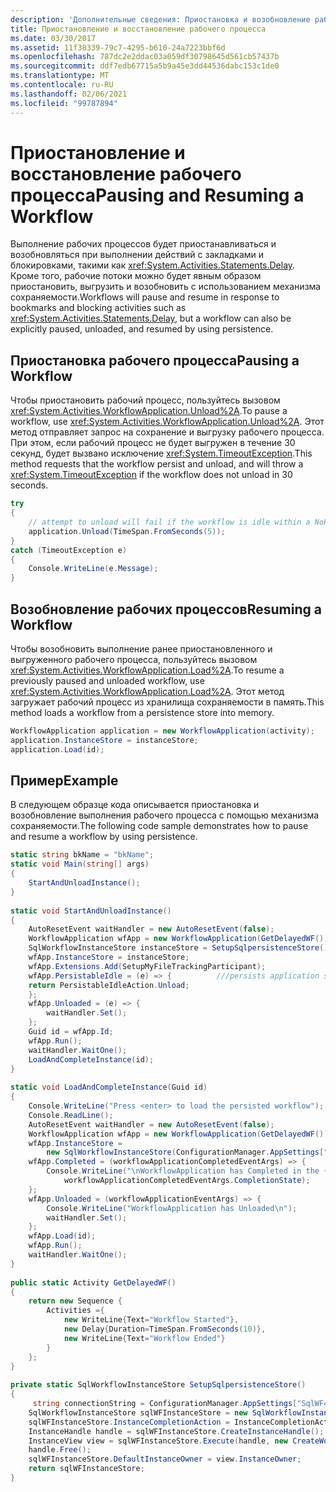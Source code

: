 ```yaml
---
description: 'Дополнительные сведения: Приостановка и возобновление рабочего процесса'
title: Приостановление и восстановление рабочего процесса
ms.date: 03/30/2017
ms.assetid: 11f38339-79c7-4295-b610-24a7223bbf6d
ms.openlocfilehash: 787dc2e2ddac03a059df30798645d561cb57437b
ms.sourcegitcommit: ddf7edb67715a5b9a45e3dd44536dabc153c1de0
ms.translationtype: MT
ms.contentlocale: ru-RU
ms.lasthandoff: 02/06/2021
ms.locfileid: "99787894"
---
```

# <a name="pausing-and-resuming-a-workflow"></a><span data-ttu-id="411bb-103">Приостановление и восстановление рабочего процесса</span><span class="sxs-lookup"><span data-stu-id="411bb-103">Pausing and Resuming a Workflow</span></span>

<span data-ttu-id="411bb-104">Выполнение рабочих процессов будет приостанавливаться и возобновляться при выполнении действий с закладками и блокировками, такими как <xref:System.Activities.Statements.Delay>. Кроме того, рабочие потоки можно будет явным образом приостановить, выгрузить и возобновить с использованием механизма сохраняемости.</span><span class="sxs-lookup"><span data-stu-id="411bb-104">Workflows will pause and resume in response to bookmarks and blocking activities such as <xref:System.Activities.Statements.Delay>, but a workflow can also be explicitly paused, unloaded, and resumed by using persistence.</span></span>  
  
## <a name="pausing-a-workflow"></a><span data-ttu-id="411bb-105">Приостановка рабочего процесса</span><span class="sxs-lookup"><span data-stu-id="411bb-105">Pausing a Workflow</span></span>  

 <span data-ttu-id="411bb-106">Чтобы приостановить рабочий процесс, пользуйтесь вызовом <xref:System.Activities.WorkflowApplication.Unload%2A>.</span><span class="sxs-lookup"><span data-stu-id="411bb-106">To pause a workflow, use <xref:System.Activities.WorkflowApplication.Unload%2A>.</span></span>  <span data-ttu-id="411bb-107">Этот метод отправляет запрос на сохранение и выгрузку рабочего процесса. При этом, если рабочий процесс не будет выгружен в течение 30 секунд, будет вызвано исключение <xref:System.TimeoutException>.</span><span class="sxs-lookup"><span data-stu-id="411bb-107">This method requests that the workflow persist and unload, and will throw a <xref:System.TimeoutException> if the workflow does not unload in 30 seconds.</span></span>  
  
```csharp  
try  
{  
    // attempt to unload will fail if the workflow is idle within a NoPersistZone  
    application.Unload(TimeSpan.FromSeconds(5));  
}  
catch (TimeoutException e)  
{  
    Console.WriteLine(e.Message);  
}  
```  
  
## <a name="resuming-a-workflow"></a><span data-ttu-id="411bb-108">Возобновление рабочих процессов</span><span class="sxs-lookup"><span data-stu-id="411bb-108">Resuming a Workflow</span></span>  

 <span data-ttu-id="411bb-109">Чтобы возобновить выполнение ранее приостановленного и выгруженного рабочего процесса, пользуйтесь вызовом <xref:System.Activities.WorkflowApplication.Load%2A>.</span><span class="sxs-lookup"><span data-stu-id="411bb-109">To resume a previously paused and unloaded workflow, use <xref:System.Activities.WorkflowApplication.Load%2A>.</span></span> <span data-ttu-id="411bb-110">Этот метод загружает рабочий процесс из хранилища сохраняемости в память.</span><span class="sxs-lookup"><span data-stu-id="411bb-110">This method loads a workflow from a persistence store into memory.</span></span>  
  
```csharp  
WorkflowApplication application = new WorkflowApplication(activity);  
application.InstanceStore = instanceStore;  
application.Load(id);  
```  
  
## <a name="example"></a><span data-ttu-id="411bb-111">Пример</span><span class="sxs-lookup"><span data-stu-id="411bb-111">Example</span></span>  

 <span data-ttu-id="411bb-112">В следующем образце кода описывается приостановка и возобновление выполнения рабочего процесса с помощью механизма сохраняемости.</span><span class="sxs-lookup"><span data-stu-id="411bb-112">The following code sample demonstrates how to pause and resume a workflow by using persistence.</span></span>  
  
```csharp  
static string bkName = "bkName";  
static void Main(string[] args)
{  
    StartAndUnloadInstance();  
}  
  
static void StartAndUnloadInstance()
{  
    AutoResetEvent waitHandler = new AutoResetEvent(false);  
    WorkflowApplication wfApp = new WorkflowApplication(GetDelayedWF());  
    SqlWorkflowInstanceStore instanceStore = SetupSqlpersistenceStore();  
    wfApp.InstanceStore = instanceStore;  
    wfApp.Extensions.Add(SetupMyFileTrackingParticipant);  
    wfApp.PersistableIdle = (e) => {          ///persists application state and remove it from memory
    return PersistableIdleAction.Unload;  
    };  
    wfApp.Unloaded = (e) => {  
        waitHandler.Set();  
    };  
    Guid id = wfApp.Id;  
    wfApp.Run();  
    waitHandler.WaitOne();  
    LoadAndCompleteInstance(id);  
}  
  
static void LoadAndCompleteInstance(Guid id)
{
    Console.WriteLine("Press <enter> to load the persisted workflow");  
    Console.ReadLine();  
    AutoResetEvent waitHandler = new AutoResetEvent(false);  
    WorkflowApplication wfApp = new WorkflowApplication(GetDelayedWF());  
    wfApp.InstanceStore =  
        new SqlWorkflowInstanceStore(ConfigurationManager.AppSettings["SqlWF4PersistenceConnectionString"].ToString());  
    wfApp.Completed = (workflowApplicationCompletedEventArgs) => {  
        Console.WriteLine("\nWorkflowApplication has Completed in the {0} state.",  
            workflowApplicationCompletedEventArgs.CompletionState);  
    };  
    wfApp.Unloaded = (workflowApplicationEventArgs) => {  
        Console.WriteLine("WorkflowApplication has Unloaded\n");  
        waitHandler.Set();  
    };  
    wfApp.Load(id);  
    wfApp.Run();  
    waitHandler.WaitOne();  
}  
  
public static Activity GetDelayedWF()
{  
    return new Sequence {  
        Activities ={  
            new WriteLine{Text="Workflow Started"},  
            new Delay{Duration=TimeSpan.FromSeconds(10)},  
            new WriteLine{Text="Workflow Ended"}  
        }  
    };  
}  
  
private static SqlWorkflowInstanceStore SetupSqlpersistenceStore()
{
     string connectionString = ConfigurationManager.AppSettings["SqlWF4PersistenceConnectionString"].ToString();  
    SqlWorkflowInstanceStore sqlWFInstanceStore = new SqlWorkflowInstanceStore(connectionString);  
    sqlWFInstanceStore.InstanceCompletionAction = InstanceCompletionAction.DeleteAll;  
    InstanceHandle handle = sqlWFInstanceStore.CreateInstanceHandle();  
    InstanceView view = sqlWFInstanceStore.Execute(handle, new CreateWorkflowOwnerCommand(), TimeSpan.FromSeconds(5));  
    handle.Free();  
    sqlWFInstanceStore.DefaultInstanceOwner = view.InstanceOwner;  
    return sqlWFInstanceStore;  
}  
```
